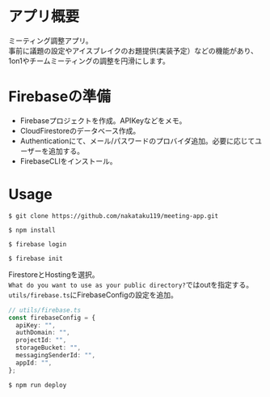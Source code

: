 # アプリ概要
ミーティング調整アプリ。<br>
事前に議題の設定やアイスブレイクのお題提供(実装予定）などの機能があり、<br>
1on1やチームミーティングの調整を円滑にします。

# Firebaseの準備
- Firebaseプロジェクトを作成。APIKeyなどをメモ。
- CloudFirestoreのデータベース作成。
- Authenticationにて、メール/パスワードのプロバイダ追加。必要に応じてユーザーを追加する。
- FirebaseCLIをインストール。

# Usage
```
$ git clone https://github.com/nakataku119/meeting-app.git
```
```
$ npm install
```
```
$ firebase login
```
```
$ firebase init
```
FirestoreとHostingを選択。<br>
`What do you want to use as your public directory?`ではoutを指定する。<br>
`utils/firebase.ts`にFirebaseConfigの設定を追加。
```typescript:utils/firebase.ts
// utils/firebase.ts
const firebaseConfig = {
  apiKey: "",
  authDomain: "",
  projectId: "",
  storageBucket: "",
  messagingSenderId: "",
  appId: "",
};
```

```
$ npm run deploy
```
